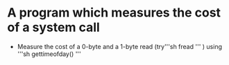 # A program which measures the cost of a system call
* Measure the cost of a 0-byte and a 1-byte read (try'''sh fread ''' ) using '''sh gettimeofday() '''
